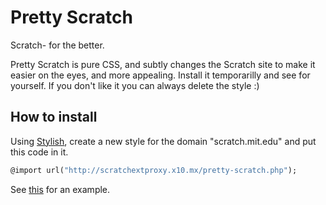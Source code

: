 # Pretty Scratch
Scratch- for the better.

Pretty Scratch is pure CSS, and subtly changes the Scratch site to make it easier on the eyes, and more appealing.
Install it temporarilly and see for yourself.
If you don't like it you can always delete the style :)

## How to install
Using [Stylish](https://userstyles.org/), create a new style for the domain "scratch.mit.edu" and put this code in it.
```haxe
@import url("http://scratchextproxy.x10.mx/pretty-scratch.php");
```
See [this](http://prntscr.com/6akfud) for an example.
